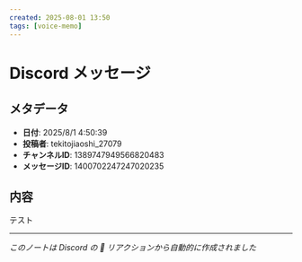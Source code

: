 ```yaml
---
created: 2025-08-01 13:50
tags: [voice-memo]
---
```


# Discord メッセージ

## メタデータ
- **日付**: 2025/8/1 4:50:39
- **投稿者**: tekitojiaoshi_27079
- **チャンネルID**: 1389747949566820483
- **メッセージID**: 1400702247247020235

## 内容

テスト

---
*このノートは Discord の 📝 リアクションから自動的に作成されました*
